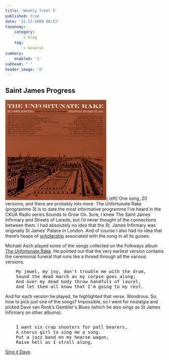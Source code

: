 ```yaml
---
title: 'Weekly Treat 5'
published: true
date: '21-12-2009 08:53'
taxonomy:
    category:
        - blog
    tag:
        - General
summary:
    enabled: '1'
subhead: " "
header_image: '0'
---
```


## Saint James Progress 

![Album artwork for The Unfortunate Rake](FW03805.jpg){.left} One song, 20 versions, and there are probably lots more. The Unfortunate Rake (programme 3) is to date the most informative programme I’ve heard in the CKUA Radio series Sounds to Grow On. Sure, I knew The Saint James Infirmary and Streets of Laredo, but I’d never thought of the connections between them. I had absolutely no idea that the St. James Infirmary was originally St James’ Palace in London. And of course I also had no idea that there’s heaps of [scholarship](https://www.jstor.org/pss/1496993) associated with the song in all its guises.

Michael Asch played some of the songs collected on the Folkways album [The Unfortunate Rake](https://folkways.si.edu/sounds-to-grow-on-the-unfortunate-rake-program-5/music/podcast/smithsonian). He pointed out that the very earliest version contains the ceremonial funeral that runs like a thread through all the various versions.
<pre>
    My jewel, my joy, don't trouble me with the drum,
    Sound the dead march as my corpse goes along;
    And over my dead body throw handfuls of laurel,
    And let them all know that I'm going to my rest.
</pre>

And for each version he played, he highlighted that verse. Wondrous. So, how to pick just one of the songs? Impossible, so I went for nostalgia and picked Dave van Ronk’s Gambler's Blues (which he also sings as St James Infirmary on other albums).
<pre>    
    I want six crap shooters for pall bearers,
    A chorus girl to sing me a song.
    Put a jazz band on my hearse wagon,
    Raise hell as I stroll along.
</pre>

[Sing it Dave](Gamblers-Blues.mp3).
